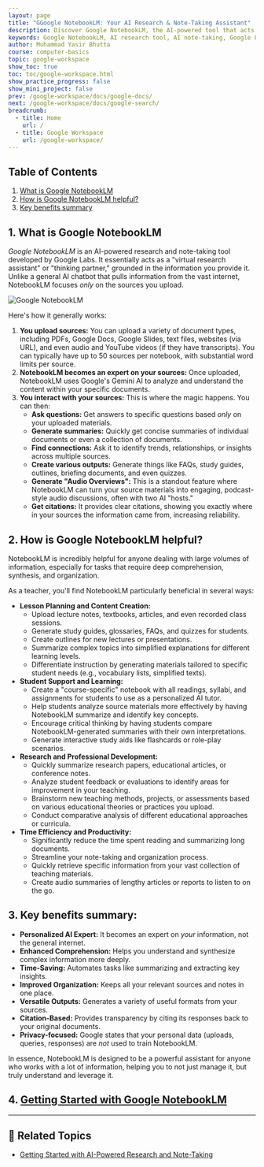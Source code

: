 ```yaml
---
layout: page
title: "GGoogle NotebookLM: Your AI Research & Note-Taking Assistant"
description: Discover Google NotebookLM, the AI-powered tool that acts as your personal research and note-taking assistant. Learn how it summarizes, analyzes, and helps you understand your uploaded documents, perfect for teachers and researchers.
keywords: Google NotebookLM, AI research tool, AI note-taking, Google Labs, Gemini AI, document analysis, research assistant, study tool, lesson planning, information synthesis
author: Muhammad Yasir Bhutta
course: computer-basics
topic: google-workspace
show_toc: true
toc: toc/google-workspace.html
show_practice_progress: false
show_mini_project: false
prev: /google-workspace/docs/google-docs/
next: /google-workspace/docs/google-search/
breadcrumb:
  - title: Home
    url: /
  - title: Google Workspace
    url: /google-workspace/    
---
```


## Table of Contents

1. [What is Google NotebookLM](#what-is-google-notebooklm)
2. [How is Google NotebookLM helpful?](#2-how-is-google-notebooklm-helpful)
3. [Key benefits summary](#3-key-benefits-summary)
  

## 1. What is Google NotebookLM

*Google NotebookLM* is an AI-powered research and note-taking tool developed by Google Labs. It essentially acts as a "virtual research assistant" or "thinking partner," grounded in the information you provide it. Unlike a general AI chatbot that pulls information from the vast internet, NotebookLM focuses *only* on the sources you upload.

![Google NotebookLM](https://res.cloudinary.com/da0pjikvw/image/upload/c_pad,w_512/v1753524658/google-notebooknl_mi8njd.png)

Here's how it generally works:

1.  **You upload sources:** You can upload a variety of document types, including PDFs, Google Docs, Google Slides, text files, websites (via URL), and even audio and YouTube videos (if they have transcripts). You can typically have up to 50 sources per notebook, with substantial word limits per source.
2.  **NotebookLM becomes an expert on your sources:** Once uploaded, NotebookLM uses Google's Gemini AI to analyze and understand the content within your specific documents.
3.  **You interact with your sources:** This is where the magic happens. You can then:
    * **Ask questions:** Get answers to specific questions based *only* on your uploaded materials.
    * **Generate summaries:** Quickly get concise summaries of individual documents or even a collection of documents.
    * **Find connections:** Ask it to identify trends, relationships, or insights across multiple sources.
    * **Create various outputs:** Generate things like FAQs, study guides, outlines, briefing documents, and even quizzes.
    * **Generate "Audio Overviews":** This is a standout feature where NotebookLM can turn your source materials into engaging, podcast-style audio discussions, often with two AI "hosts."
    * **Get citations:** It provides clear citations, showing you exactly where in your sources the information came from, increasing reliability.

## 2. **How is Google NotebookLM helpful?**

NotebookLM is incredibly helpful for anyone dealing with large volumes of information, especially for tasks that require deep comprehension, synthesis, and organization.

As a teacher, you'll find NotebookLM particularly beneficial in several ways:

* **Lesson Planning and Content Creation:**
    * Upload lecture notes, textbooks, articles, and even recorded class sessions.
    * Generate study guides, glossaries, FAQs, and quizzes for students.
    * Create outlines for new lectures or presentations.
    * Summarize complex topics into simplified explanations for different learning levels.
    * Differentiate instruction by generating materials tailored to specific student needs (e.g., vocabulary lists, simplified texts).
* **Student Support and Learning:**
    * Create a "course-specific" notebook with all readings, syllabi, and assignments for students to use as a personalized AI tutor.
    * Help students analyze source materials more effectively by having NotebookLM summarize and identify key concepts.
    * Encourage critical thinking by having students compare NotebookLM-generated summaries with their own interpretations.
    * Generate interactive study aids like flashcards or role-play scenarios.
* **Research and Professional Development:**
    * Quickly summarize research papers, educational articles, or conference notes.
    * Analyze student feedback or evaluations to identify areas for improvement in your teaching.
    * Brainstorm new teaching methods, projects, or assessments based on various educational theories or practices you upload.
    * Conduct comparative analysis of different educational approaches or curricula.
* **Time Efficiency and Productivity:**
    * Significantly reduce the time spent reading and summarizing long documents.
    * Streamline your note-taking and organization process.
    * Quickly retrieve specific information from your vast collection of teaching materials.
    * Create audio summaries of lengthy articles or reports to listen to on the go.

## 3. **Key benefits summary:**

* **Personalized AI Expert:** It becomes an expert on *your* information, not the general internet.
* **Enhanced Comprehension:** Helps you understand and synthesize complex information more deeply.
* **Time-Saving:** Automates tasks like summarizing and extracting key insights.
* **Improved Organization:** Keeps all your relevant sources and notes in one place.
* **Versatile Outputs:** Generates a variety of useful formats from your sources.
* **Citation-Based:** Provides transparency by citing its responses back to your original documents.
* **Privacy-focused:** Google states that your personal data (uploads, queries, responses) are *not* used to train NotebookLM.

In essence, NotebookLM is designed to be a powerful assistant for anyone who works with a lot of information, helping you to not just manage it, but truly understand and leverage it.

## 4. [Getting Started with Google NotebookLM](getting-started-google-nootbooklm.md)

---

## 📘 **Related Topics**

- [Getting Started with AI-Powered Research and Note-Taking](getting-started-google-nootbooklm.md)
